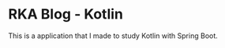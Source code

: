 RKA Blog - Kotlin
=================================

This is a application that I made to study Kotlin with Spring Boot.
